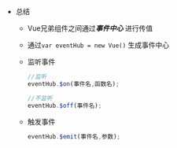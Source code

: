 - 总结

  - Vue兄弟组件之间通过***事件中心*** 进行传值

  - 通过```var eventHub = new Vue()``` 生成事件中心 

  - 监听事件

    ```javascript
    //监听
    eventHub.$on(事件名,函数名);
    
    //不监听
    eventHub.$off(事件名);
    ```

    

  - 触发事件

    ```javascript
    eventHub.$emit(事件名,参数);
    ```

    